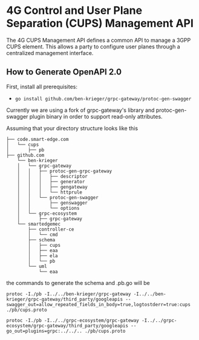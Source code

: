 # 4G Control and User Plane Separation (CUPS) Management API

The 4G CUPS Management API defines a common API to manage a 3GPP CUPS element.
This allows a party to configure user planes through a centralized management
interface.

## How to Generate OpenAPI 2.0

First, install all prerequisites:

* `go install github.com/ben-krieger/grpc-gateway/protoc-gen-swagger`

Currently we are using a fork of grpc-gateway's library and protoc-gen-swagger
plugin binary in order to support read-only attributes.

Assuming that your directory structure looks like this

```
├── code.smart-edge.com
│   └── cups
│       ├── pb
├── github.com
    └── ben-krieger
    │   └── grpc-gateway
    │   │   ├── protoc-gen-grpc-gateway
    │   │   │   ├── descriptor
    │   │   │   ├── generator
    │   │   │   ├── gengateway
    │   │   │   └── httprule
    │   │   └── protoc-gen-swagger
    │   │       ├── genswagger
    │   │       └── options
    │   └── grpc-ecosystem
    │       ├── grpc-gateway
    └── smartedgemec
        ├── controller-ce
        │   └── cmd
        ├── schema
        │   ├── cups
        │   ├── eaa
        │   ├── ela
        │   └── pb
        └── uml
            └── eaa
```

the commands to generate the schema and .pb.go will be

```
protoc -I./pb -I../../ben-krieger/grpc-gateway -I../../ben-krieger/grpc-gateway/third_party/googleapis --swagger_out=allow_repeated_fields_in_body=true,logtostderr=true:cups ./pb/cups.proto

protoc -I./pb -I../../grpc-ecosystem/grpc-gateway -I../../grpc-ecosystem/grpc-gateway/third_party/googleapis --go_out=plugins=grpc:../../.. ./pb/cups.proto
```
